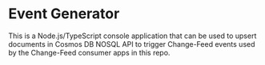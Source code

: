 # Event Generator

This is a Node.js/TypeScript console application that can be used to
upsert documents in Cosmos DB NOSQL API to trigger Change-Feed events
used by the Change-Feed consumer apps in this repo.

```

```
